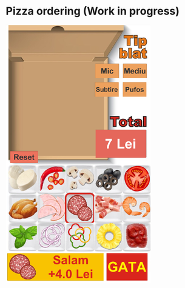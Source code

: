 # Pizza ordering (Work in progress)

![alt text](https://github.com/sabauandrei98/unity3d/blob/master/PizzaOrdering/pizzaOrder.png)



